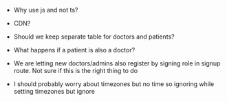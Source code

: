 - Why use js and not ts?

- CDN?

- Should we keep separate table for doctors and patients?

- What happens if a patient is also a doctor?

- We are letting new doctors/admins also register by signing role in signup route. Not sure if this is the right thing to do

- I should probably worry about timezones but no time so ignoring while setting timezones but ignore